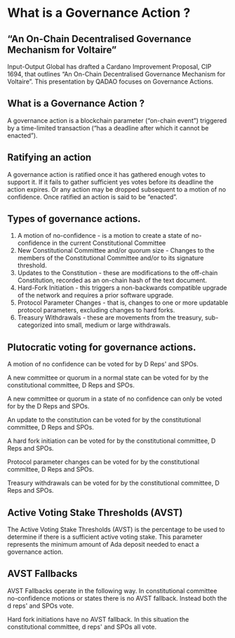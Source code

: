 # What is a Governance Action ?



## “An On-Chain Decentralised Governance Mechanism for Voltaire”

Input-Output Global has drafted a Cardano Improvement Proposal, CIP 1694, that outlines “An On-Chain Decentralised Governance Mechanism for Voltaire”. This presentation by QADAO focuses on Governance Actions.

## What is a Governance Action ?

A governance action is a blockchain parameter (“on-chain event”) triggered by a time-limited transaction (“has a deadline after which it cannot be enacted”).

## Ratifying an action

A governance action is ratified once it has gathered enough votes to support it. If it fails to gather sufficient yes votes before its deadline the action expires. Or any action may be dropped subsequent to a motion of no confidence. Once ratified an action is said to be “enacted”.

## Types of governance actions.

1. A motion of no-confidence - is a motion to create a state of no-confidence in the current Constitutional Committee
2. New Constitutional Committee and/or quorum size - Changes to the members of the Constitutional Committee and/or to its signature threshold.
3. Updates to the Constitution - these are modifications to the off-chain Constitution, recorded as an on-chain hash of the text document.
4. Hard-Fork Initiation - this triggers a non-backwards compatible upgrade of the network and requires a prior software upgrade.
5. Protocol Parameter Changes - that is, changes to one or more updatable protocol parameters, excluding changes to hard forks.
6. Treasury Withdrawals - these are movements from the treasury, sub-categorized into small, medium or large withdrawals.

## Plutocratic voting for governance actions.&#x20;

A motion of no confidence can be voted for by D Reps' and SPOs.&#x20;

A new committee or quorum in a normal state can be voted for by the constitutional committee, D Reps and SPOs.

A new committee or quorum in a state of no confidence can only be voted for by the D Reps and SPOs.

An update to the constitution can be voted for by the constitutional committee, D Reps and SPOs.&#x20;

A hard fork initiation can be voted for by the constitutional committee, D Reps and SPOs.

Protocol parameter changes can be voted for by the constitutional committee, D Reps and SPOs.&#x20;

Treasury withdrawals can be voted for by the constitutional committee, D Reps and SPOs.

## Active Voting Stake Thresholds (AVST)

The Active Voting Stake Thresholds (AVST) is the percentage to be used to determine if there is a sufficient active voting stake. This parameter represents the minimum amount of Ada deposit needed to enact a governance action.

## AVST Fallbacks

AVST Fallbacks operate in the following way. In constitutional committee no-confidence motions or states there is no AVST fallback. Instead both the d reps' and SPOs vote.

Hard fork initiations have no AVST fallback. In this situation the constitutional committee, d reps' and SPOs all vote.

